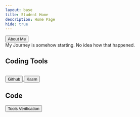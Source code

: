 ```yaml
---
layout: base
title: Student Home 
description: Home Page
hide: true
---
```

 <a href="index2.md"> 
   <button>About Me</button>
 </a>

<br>
My Journey is somehow starting. No idea how that happened.
<br>

## Coding Tools
<br>

<a href="https://github.com/KKATZENN/No-Ideas-Blog">
<button> Github </button>
</a>

<a href="https://kasm.nighthawkcodingsociety.com/">
<button>Kasm</button>
</a>

<br>

## Code
<a href="2023-08-21-devops_tools-verify.ipynb">
<button> Tools Verification </button>
</a>